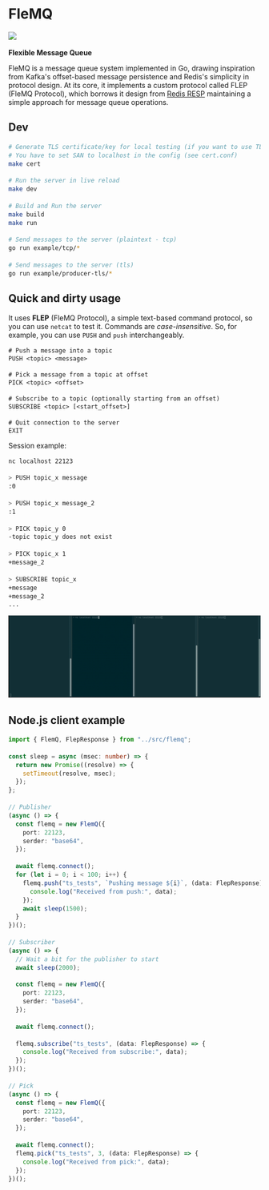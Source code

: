 # FleMQ

![](https://img.shields.io/badge/-Work%20in%20Progress-f00?style=for-the-badge)

**Flexible Message Queue**

FleMQ is a message queue system implemented in Go, drawing inspiration from Kafka's offset-based message persistence and Redis's simplicity in protocol design. At its core, it implements a custom protocol called FLEP (FleMQ Protocol), which borrows it design from [Redis RESP](https://redis.io/docs/latest/develop/reference/protocol-spec/) maintaining a simple approach for message queue operations.

## Dev

```sh
# Generate TLS certificate/key for local testing (if you want to use TLS)
# You have to set SAN to localhost in the config (see cert.conf)
make cert

# Run the server in live reload
make dev

# Build and Run the server
make build
make run

# Send messages to the server (plaintext - tcp)
go run example/tcp/*

# Send messages to the server (tls)
go run example/producer-tls/*
```

## Quick and dirty usage

It uses **FLEP** (FleMQ Protocol), a simple text-based command protocol, so you can use `netcat` to test it.
Commands are _case-insensitive_. So, for example, you can use `PUSH` and `push` interchangeably.

```
# Push a message into a topic
PUSH <topic> <message>

# Pick a message from a topic at offset
PICK <topic> <offset>

# Subscribe to a topic (optionally starting from an offset)
SUBSCRIBE <topic> [<start_offset>]

# Quit connection to the server
EXIT
```

Session example:

```sh
nc localhost 22123

> PUSH topic_x message
:0

> PUSH topic_x message_2
:1

> PICK topic_y 0
-topic topic_y does not exist

> PICK topic_x 1
+message_2

> SUBSCRIBE topic_x
+message
+message_2
...
```

![Example](https://github.com/alainrk/flemq/raw/main/assets/flemq.gif)

## Node.js client example

```ts
import { FlemQ, FlepResponse } from "../src/flemq";

const sleep = async (msec: number) => {
  return new Promise((resolve) => {
    setTimeout(resolve, msec);
  });
};

// Publisher
(async () => {
  const flemq = new FlemQ({
    port: 22123,
    serder: "base64",
  });

  await flemq.connect();
  for (let i = 0; i < 100; i++) {
    flemq.push("ts_tests", `Pushing message ${i}`, (data: FlepResponse) => {
      console.log("Received from push:", data);
    });
    await sleep(1500);
  }
})();

// Subscriber
(async () => {
  // Wait a bit for the publisher to start
  await sleep(2000);

  const flemq = new FlemQ({
    port: 22123,
    serder: "base64",
  });

  await flemq.connect();

  flemq.subscribe("ts_tests", (data: FlepResponse) => {
    console.log("Received from subscribe:", data);
  });
})();

// Pick
(async () => {
  const flemq = new FlemQ({
    port: 22123,
    serder: "base64",
  });

  await flemq.connect();
  flemq.pick("ts_tests", 3, (data: FlepResponse) => {
    console.log("Received from pick:", data);
  });
})();
```
